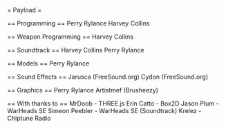 = Payload =

== Programming ==
Perry Rylance
Harvey Collins

== Weapon Programming ==
Harvey Collins

== Soundtrack ==
Harvey Collins
Perry Rylance

== Models ==
Perry Rylance

== Sound Effects ==
Jarusca (FreeSound.org)
Cydon (FreeSound.org)

== Graphics ==
Perry Rylance
Artistmef (Brusheezy)

== With thanks to ==
MrDoob - THREE.js
Erin Catto - Box2D
Jason Plum - WarHeads SE
Simeon Peebler - WarHeads SE (Soundtrack)
Krelez - Chiptune Radio